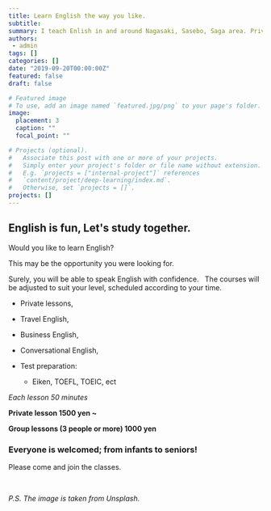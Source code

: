 ```yaml
---
title: Learn English the way you like.
subtitle: 
summary: I teach Enlish in and around Nagasaki, Sasebo, Saga area. Private English lessons, conversational English, TOEIC preparation and so on.
authors:
 - admin
tags: []
categories: []
date: "2019-09-20T00:00:00Z"
featured: false
draft: false

# Featured image
# To use, add an image named `featured.jpg/png` to your page's folder. 
image:
  placement: 3
  caption: ""
  focal_point: ""

# Projects (optional).
#   Associate this post with one or more of your projects.
#   Simply enter your project's folder or file name without extension.
#   E.g. `projects = ["internal-project"]` references 
#   `content/project/deep-learning/index.md`.
#   Otherwise, set `projects = []`.
projects: []
---
```



## English is fun, Let's study together.

Would you like to learn English?

This may be the opportunity you were looking for. 

Surely, you will be able to speak English with confidence.
 
The courses will be adjusted to suit your level, scheduled according to your time.

- Private lessons, 

- Travel English, 

- Business English, 

- Conversational English,

- Test preparation:

   - Eiken, TOEFL, TOEIC, ect



*Each lesson 50 minutes*

**Private lesson 1500 yen ~**

**Group lessons (3 people or more) 1000 yen**

### Everyone is welcomed; from infants to seniors!

Please come and join the classes.

</br>

*P.S. The image is taken from Unsplash.*








